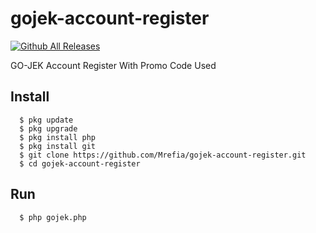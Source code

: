 # gojek-account-register
[![Github All Releases](https://img.shields.io/github/downloads/ilyasafr/gojek-account-register/total.svg)]()

GO-JEK Account Register With Promo Code Used

## Install
      $ pkg update
      $ pkg upgrade
      $ pkg install php
      $ pkg install git
      $ git clone https://github.com/Mrefia/gojek-account-register.git
      $ cd gojek-account-register

## Run
      $ php gojek.php
